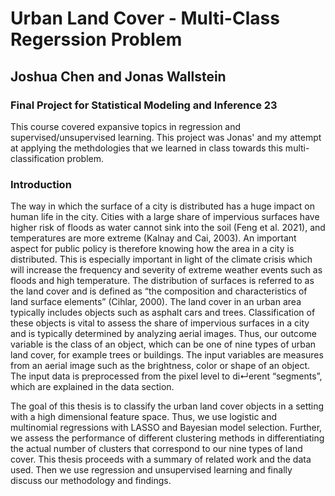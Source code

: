 # Urban Land Cover - Multi-Class Regerssion Problem
## Joshua Chen and Jonas Wallstein
### Final Project for Statistical Modeling and Inference 23
 
This course covered expansive topics in regression and supervised/unsupervised learning. This project 
was Jonas' and my attempt at applying the methdologies that we learned in class towards this multi-
classification problem. 

### Introduction

The way in which the surface of a city is distributed has a huge impact on human life in the city.
Cities with a large share of impervious surfaces have higher risk of floods as water cannot sink
into the soil (Feng et al. 2021), and temperatures are more extreme (Kalnay and Cai, 2003). An
important aspect for public policy is therefore knowing how the area in a city is distributed. This
is especially important in light of the climate crisis which will increase the frequency and severity
of extreme weather events such as floods and high temperature. The distribution of surfaces is
referred to as the land cover and is defined as “the composition and characteristics of land surface
elements” (Cihlar, 2000). The land cover in an urban area typically includes objects such as asphalt
cars and trees. Classification of these objects is vital to assess the share of impervious surfaces in a
city and is typically determined by analyzing aerial images. Thus, our outcome variable is the class
of an object, which can be one of nine types of urban land cover, for example trees or buildings.
The input variables are measures from an aerial image such as the brightness, color or shape of
an object. The input data is preprocessed from the pixel level to di↵erent “segments”, which are
explained in the data section.

The goal of this thesis is to classify the urban land cover objects in a setting with a high dimensional
feature space. Thus, we use logistic and multinomial regressions with LASSO and Bayesian model
selection. Further, we assess the performance of different clustering methods in differentiating the
actual number of clusters that correspond to our nine types of land cover. This thesis proceeds with
a summary of related work and the data used. Then we use regression and unsupervised learning
and finally discuss our methodology and findings.
